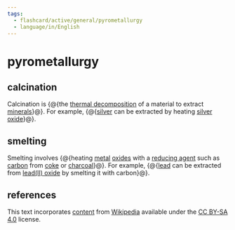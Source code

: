 ```yaml
---
tags:
  - flashcard/active/general/pyrometallurgy
  - language/in/English
---
```


# pyrometallurgy

## calcination

Calcination is {@{the [thermal decomposition](thermal%20composition.md) of a material to extract [minerals](mineral.md)}@}. For example, {@{[silver](silver.md) can be extracted by heating [silver oxide](silver%20oxide.md)}@}.

## smelting

Smelting involves {@{heating [metal](metal.md) [oxides](oxide.md) with a [reducing agent](reducing%20agent.md) such as [carbon](carbon.md) from [coke](coke%20(fuel).md) or [charcoal](charcoal.md)}@}. For example, {@{[lead](lead.md) can be extracted from [lead(II) oxide](lead(II)%20oxide.md) by smelting it with carbon}@}.

## references

This text incorporates [content](https://en.wikipedia.org/wiki/pyrometallurgy) from [Wikipedia](Wikipedia.md) available under the [CC BY-SA 4.0](https://creativecommons.org/licenses/by-sa/4.0/) license.
